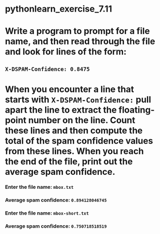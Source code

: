 # pythonlearn_exercise_7.11
# Write a program to prompt for a file name, and then read through the file and look for lines of the form:
## `X-DSPAM-Confidence: 0.8475`
# When you encounter a line that starts with `X-DSPAM-Confidence:` pull apart the line to extract the floating-point number on the line. Count these lines and then compute the total of the spam confidence values from these lines. When you reach the end of the file, print out the average spam confidence.
### Enter the file name: `mbox.txt`
### Average spam confidence: `0.894128046745`
### Enter the file name: `mbox-short.txt`
### Average spam confidence: `0.750718518519`
